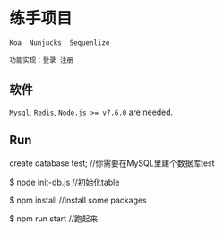 # 练手项目

    Koa  Nunjucks  Sequenlize

    功能实现：登录 注册

## 软件
`Mysql`, `Redis`, `Node.js >= v7.6.0` are needed.


## Run
 create database test;  //你需要在MySQL里建个数据库test

$ node init-db.js  //初始化table

$ npm install    //install some packages

$ npm run start  //跑起来
